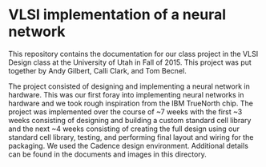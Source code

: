# VLSI implementation of a neural network

This repository contains the documentation for our class project in the VLSI Design class at the University of Utah in Fall of 2015. This project was put together by Andy Gilbert, Calli Clark, and Tom Becnel. 

The project consisted of designing and implementing a neural network in hardware. This was our first foray into implementing neural networks in hardware and we took rough inspiration from the IBM TrueNorth chip. The project was implemented over the course of ~7 weeks with the first ~3 weeks consisting of designing and building a custom standard cell library and the next ~4 weeks consisting of creating the full design using our standard cell library, testing, and performing final layout and wiring for the packaging. We used the Cadence design environment. Additional details can be found in the documents and images in this directory.
